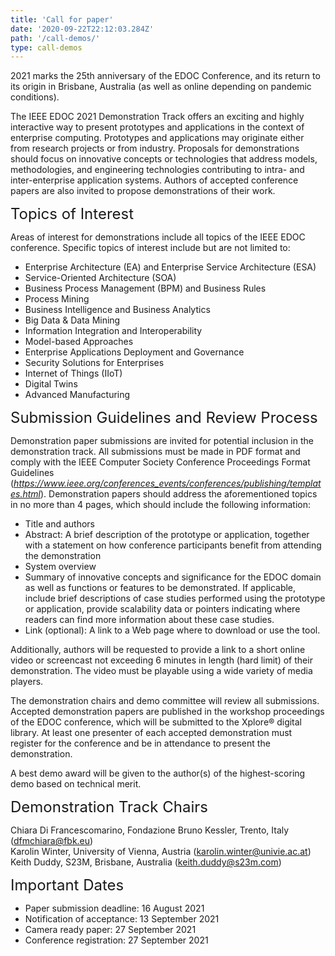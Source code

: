 ```yaml
---
title: 'Call for paper'
date: '2020-09-22T22:12:03.284Z'
path: '/call-demos/'
type: call-demos
---
```


2021 marks the 25th anniversary of the EDOC Conference, and its return to its origin in Brisbane, Australia (as well as online depending on pandemic conditions).

The IEEE EDOC 2021 Demonstration Track offers an exciting and highly interactive way to present prototypes and applications in the context of enterprise computing. Prototypes and applications may originate either from research projects or from industry. Proposals for demonstrations should focus on innovative concepts or technologies that address models, methodologies, and engineering technologies contributing to intra- and inter-enterprise application systems. Authors of accepted conference papers are also invited to propose demonstrations of their work.
<div style="font-size:18pt;">Topics of Interest</div>

Areas of interest for demonstrations include all topics of the IEEE EDOC conference. Specific topics of interest include but are not limited to:

- Enterprise Architecture (EA) and Enterprise Service Architecture (ESA)
- Service-Oriented Architecture (SOA)
- Business Process Management (BPM) and Business Rules
- Process Mining
- Business Intelligence and Business Analytics
- Big Data & Data Mining
- Information Integration and Interoperability
- Model-based Approaches
- Enterprise Applications Deployment and Governance
- Security Solutions for Enterprises
- Internet of Things (IIoT)
- Digital Twins
- Advanced Manufacturing

<div style="font-size:18pt;">Submission Guidelines and Review Process</div>

Demonstration paper submissions are invited for potential inclusion in the demonstration track. All submissions must be made in PDF format and comply with the IEEE Computer Society Conference Proceedings Format Guidelines (<a style="color: black;text-decoration: underline;" href="https://www.ieee.org/conferences_events/conferences/publishing/templates.html"><i>https://www.ieee.org/conferences_events/conferences/publishing/templates.html</i></a>). Demonstration papers should address the aforementioned topics in no more than 4 pages, which should include the following information:

- Title and authors
- Abstract: A brief description of the prototype or application, together with a statement on how conference participants benefit from attending the demonstration
- System overview
- Summary of innovative concepts and significance for the EDOC domain as well as functions or features to be demonstrated. If applicable, include brief descriptions of case studies performed using the prototype or application, provide scalability data or pointers indicating where readers can find more information about these case studies.
- Link (optional): A link to a Web page where to download or use the tool.

Additionally, authors will be requested to provide a link to a short online video or screencast not exceeding 6 minutes in length (hard limit) of their demonstration. The video must be playable using a wide variety of media players.

The demonstration chairs and demo committee will review all submissions. Accepted demonstration papers are published in the workshop proceedings of the EDOC conference, which will be submitted to the Xplore® digital library. At least one presenter of each accepted demonstration must register for the conference and be in attendance to present the demonstration.

A best demo award will be given to the author(s) of the highest-scoring demo based on technical merit.

<div style="font-size:18pt;">Demonstration Track Chairs</div>

Chiara Di Francescomarino, Fondazione Bruno Kessler, Trento, Italy (dfmchiara@fbk.eu)<br/>
Karolin Winter, University of Vienna, Austria (karolin.winter@univie.ac.at)<br/>
Keith Duddy, S23M, Brisbane, Australia (keith.duddy@s23m.com)

<div style="font-size:18pt;">Important Dates</div>

- Paper submission deadline:  16 August 2021
- Notification of acceptance:  13 September 2021
- Camera ready paper:  27 September 2021
- Conference registration: 27 September 2021
